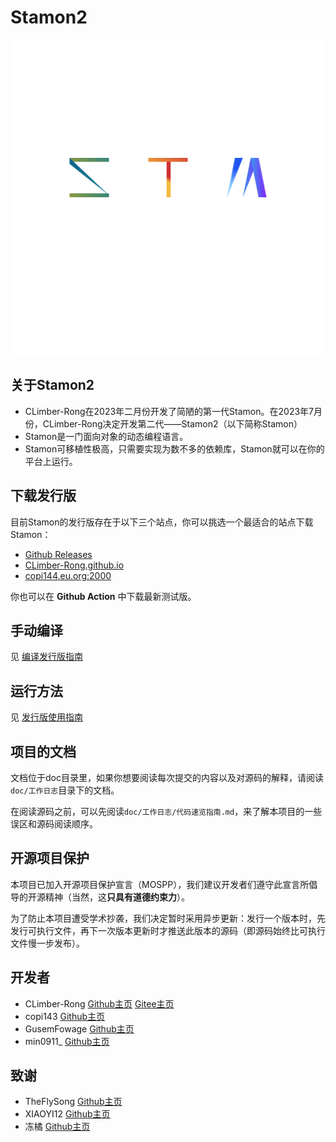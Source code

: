 # Stamon2

![stamon logo](logo/logo.svg)

## 关于Stamon2

* CLimber-Rong在2023年二月份开发了简陋的第一代Stamon。在2023年7月份，CLimber-Rong决定开发第二代——Stamon2（以下简称Stamon）
* Stamon是一门面向对象的动态编程语言。
* Stamon可移植性极高，只需要实现为数不多的依赖库，Stamon就可以在你的平台上运行。

## 下载发行版

目前Stamon的发行版存在于以下三个站点，你可以挑选一个最适合的站点下载Stamon：

* [Github Releases](https://github.com/CLimber-Rong/stamon/releases)
* [CLimber-Rong.github.io](https://CLimber-Rong.github.io/resource/stamon2/releases)
* [copi144.eu.org:2000](https://copi144.eu.org:2000/index.php/s/Cstsjcfc4MTCfLf)

你也可以在 **Github Action** 中下载最新测试版。

## 手动编译

见 [编译发行版指南](doc/编译发行版指南.md)

## 运行方法
见 [发行版使用指南](doc/发行版使用指南.md)

## 项目的文档

文档位于doc目录里，如果你想要阅读每次提交的内容以及对源码的解释，请阅读``doc/工作日志``目录下的文档。

在阅读源码之前，可以先阅读``doc/工作日志/代码速览指南.md``，来了解本项目的一些误区和源码阅读顺序。

## 开源项目保护

本项目已加入开源项目保护宣言（MOSPP），我们建议开发者们遵守此宣言所倡导的开源精神（当然，这**只具有道德约束力**）。

为了防止本项目遭受学术抄袭，我们决定暂时采用异步更新：发行一个版本时，先发行可执行文件，再下一次版本更新时才推送此版本的源码（即源码始终比可执行文件慢一步发布）。

## 开发者

* CLimber-Rong [Github主页](https://github.com/CLimber-Rong) [Gitee主页](https://gitee.com/QuXiangrong)
* copi143 [Github主页](https://github.com/copi143)
* GusemFowage [Github主页](https://github.com/GusemFowage)
* min0911_ [Github主页](https://github.com/min0911Y)

## 致谢

* TheFlySong [Github主页](https://github.com/TheFlySong)
* XIAOYI12 [Github主页](https://github.com/XIAOYI1212)
* 冻橘 [Github主页](https://github.com/MikanAffine)